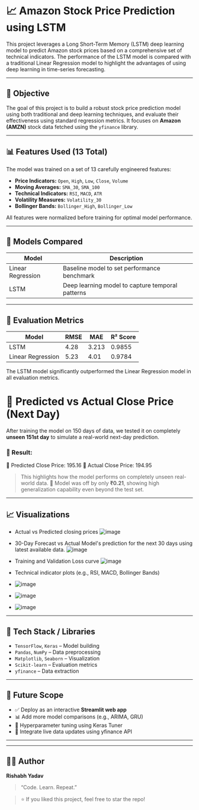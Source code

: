 # 📈 Amazon Stock Price Prediction using LSTM

This project leverages a Long Short-Term Memory (LSTM) deep learning model to predict Amazon stock prices based on a comprehensive set of technical indicators. The performance of the LSTM model is compared with a traditional Linear Regression model to highlight the advantages of using deep learning in time-series forecasting.

---

## 🧠 Objective

The goal of this project is to build a robust stock price prediction model using both traditional and deep learning techniques, and evaluate their effectiveness using standard regression metrics. It focuses on **Amazon (AMZN)** stock data fetched using the `yfinance` library.

---

## 📊 Features Used (13 Total)

The model was trained on a set of 13 carefully engineered features:

- **Price Indicators:** `Open`, `High`, `Low`, `Close`, `Volume`
- **Moving Averages:** `SMA_30`, `SMA_100`
- **Technical Indicators:** `RSI`, `MACD`, `ATR`
- **Volatility Measures:** `Volatility_30`
- **Bollinger Bands:** `Bollinger_High`, `Bollinger_Low`

All features were normalized before training for optimal model performance.

---

## 🤖 Models Compared

| Model             | Description                                      |
|------------------|--------------------------------------------------|
| Linear Regression| Baseline model to set performance benchmark      |
| LSTM             | Deep learning model to capture temporal patterns |

---

## 🧪 Evaluation Metrics

| Model            | RMSE | MAE   | R² Score |
|------------------|------|-------|----------|
| LSTM             | 4.28 | 3.213 | 0.9855   |   
| Linear Regression| 5.23 | 4.01  | 0.9784   |

The LSTM model significantly outperformed the Linear Regression model in all evaluation metrics.

# 📍 Predicted vs Actual Close Price (Next Day)

After training the model on 150 days of data, we tested it on completely **unseen 151st day** to simulate a real-world next-day prediction.


### 🔢 Result:
📍 Predicted Close Price: 195.16
📍 Actual Close Price: 194.95
> This highlights how the model performs on completely unseen real-world data.
> 🧠 Model was off by only **₹0.21**, showing high generalization capability even beyond the test set.


---

## 📈 Visualizations

- Actual vs Predicted closing prices
 ![image](https://github.com/user-attachments/assets/b616e5c0-52f6-4eb4-a3ab-7ed5c9dca4fb)
- 30-Day Forecast vs Actual
      Model's prediction for the next 30 days using latest available data.
  ![image](https://github.com/user-attachments/assets/0a3f2848-d9b8-449b-b39c-79a3b2922e12)
- Training and Validation Loss curve
  ![image](https://github.com/user-attachments/assets/db73e9ee-5470-4d04-a19e-0885efd1256d)

- Technical indicator plots (e.g., RSI, MACD, Bollinger Bands)
- ![image](https://github.com/user-attachments/assets/54b50d3f-1aee-4607-921d-42513743c89e)
- ![image](https://github.com/user-attachments/assets/df1ab550-51c9-473e-ae6e-d004d0c28f61)
- ![image](https://github.com/user-attachments/assets/e0635d35-7cb2-4529-97fa-d999bda0ee1e)
  


---

## 🔧 Tech Stack / Libraries

- `TensorFlow`, `Keras` – Model building
- `Pandas`, `NumPy` – Data preprocessing
- `Matplotlib`, `Seaborn` – Visualization
- `Scikit-learn` – Evaluation metrics
- `yfinance` – Data extraction

---

## 🚀 Future Scope

- ✅ Deploy as an interactive **Streamlit web app**
- 📊 Add more model comparisons (e.g., ARIMA, GRU)
- 🧠 Hyperparameter tuning using Keras Tuner
- 💾 Integrate live data updates using yfinance API

---

---

## 🙋‍♂️ Author

**Rishabh Yadav**

> “Code. Learn. Repeat.” 

> ⭐ If you liked this project, feel free to star the repo!



